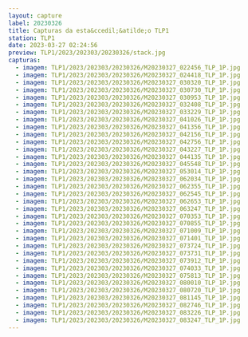```yaml
---
layout: capture
label: 20230326
title: Capturas da esta&ccedil;&atilde;o TLP1
station: TLP1
date: 2023-03-27 02:24:56
preview: TLP1/2023/202303/20230326/stack.jpg
capturas:
  - imagem: TLP1/2023/202303/20230326/M20230327_022456_TLP_1P.jpg
  - imagem: TLP1/2023/202303/20230326/M20230327_024418_TLP_1P.jpg
  - imagem: TLP1/2023/202303/20230326/M20230327_030320_TLP_1P.jpg
  - imagem: TLP1/2023/202303/20230326/M20230327_030730_TLP_1P.jpg
  - imagem: TLP1/2023/202303/20230326/M20230327_030953_TLP_1P.jpg
  - imagem: TLP1/2023/202303/20230326/M20230327_032408_TLP_1P.jpg
  - imagem: TLP1/2023/202303/20230326/M20230327_033229_TLP_1P.jpg
  - imagem: TLP1/2023/202303/20230326/M20230327_041026_TLP_1P.jpg
  - imagem: TLP1/2023/202303/20230326/M20230327_041356_TLP_1P.jpg
  - imagem: TLP1/2023/202303/20230326/M20230327_042156_TLP_1P.jpg
  - imagem: TLP1/2023/202303/20230326/M20230327_042756_TLP_1P.jpg
  - imagem: TLP1/2023/202303/20230326/M20230327_043227_TLP_1P.jpg
  - imagem: TLP1/2023/202303/20230326/M20230327_044135_TLP_1P.jpg
  - imagem: TLP1/2023/202303/20230326/M20230327_045548_TLP_1P.jpg
  - imagem: TLP1/2023/202303/20230326/M20230327_053014_TLP_1P.jpg
  - imagem: TLP1/2023/202303/20230326/M20230327_062034_TLP_1P.jpg
  - imagem: TLP1/2023/202303/20230326/M20230327_062355_TLP_1P.jpg
  - imagem: TLP1/2023/202303/20230326/M20230327_062545_TLP_1P.jpg
  - imagem: TLP1/2023/202303/20230326/M20230327_062653_TLP_1P.jpg
  - imagem: TLP1/2023/202303/20230326/M20230327_063247_TLP_1P.jpg
  - imagem: TLP1/2023/202303/20230326/M20230327_070353_TLP_1P.jpg
  - imagem: TLP1/2023/202303/20230326/M20230327_070855_TLP_1P.jpg
  - imagem: TLP1/2023/202303/20230326/M20230327_071009_TLP_1P.jpg
  - imagem: TLP1/2023/202303/20230326/M20230327_071401_TLP_1P.jpg
  - imagem: TLP1/2023/202303/20230326/M20230327_073724_TLP_1P.jpg
  - imagem: TLP1/2023/202303/20230326/M20230327_073731_TLP_1P.jpg
  - imagem: TLP1/2023/202303/20230326/M20230327_073912_TLP_1P.jpg
  - imagem: TLP1/2023/202303/20230326/M20230327_074033_TLP_1P.jpg
  - imagem: TLP1/2023/202303/20230326/M20230327_075813_TLP_1P.jpg
  - imagem: TLP1/2023/202303/20230326/M20230327_080010_TLP_1P.jpg
  - imagem: TLP1/2023/202303/20230326/M20230327_080720_TLP_1P.jpg
  - imagem: TLP1/2023/202303/20230326/M20230327_081145_TLP_1P.jpg
  - imagem: TLP1/2023/202303/20230326/M20230327_082746_TLP_1P.jpg
  - imagem: TLP1/2023/202303/20230326/M20230327_083226_TLP_1P.jpg
  - imagem: TLP1/2023/202303/20230326/M20230327_083247_TLP_1P.jpg
---
```

